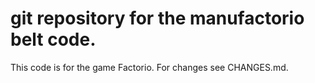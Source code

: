 # git repository for the manufactorio belt code.

This code is for the game Factorio.  For changes see CHANGES.md.